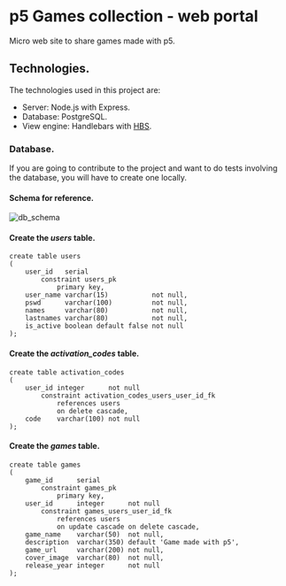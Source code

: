 # p5 Games collection - web portal
Micro web site to share games made with p5.

## Technologies.
The technologies used in this project are:
* Server: Node.js with Express.
* Database: PostgreSQL.
* View engine: Handlebars with [HBS](https://www.npmjs.com/package/hbs 'hbs package').

### Database.
If you are going to contribute to the project and want to do tests involving the database, you will have to create one locally.
#### Schema for reference.
![db_schema](https://live.staticflickr.com/65535/51533269076_47ffc39e52_c.jpg)

#### Create the *users* table.
```
create table users
(
    user_id   serial
        constraint users_pk
            primary key,
    user_name varchar(15)           not null,
    pswd      varchar(100)          not null,
    names     varchar(80)           not null,
    lastnames varchar(80)           not null,
    is_active boolean default false not null
);
```
#### Create the *activation_codes* table.
```
create table activation_codes
(
    user_id integer      not null
        constraint activation_codes_users_user_id_fk
            references users
            on delete cascade,
    code    varchar(100) not null
);
```
#### Create the *games* table.
```
create table games
(
    game_id      serial
        constraint games_pk
            primary key,
    user_id      integer      not null
        constraint games_users_user_id_fk
            references users
            on update cascade on delete cascade,
    game_name    varchar(50)  not null,
    description  varchar(350) default 'Game made with p5',
    game_url     varchar(200) not null,
    cover_image  varchar(80)  not null,
    release_year integer      not null
);
```
